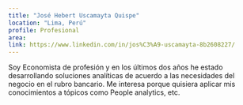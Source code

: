 ```yaml
---
title: "José Hebert Uscamayta Quispe"
location: "Lima, Perú"
profile: Profesional
area: 
link: https://www.linkedin.com/in/jos%C3%A9-uscamayta-8b2608227/
---
```


Soy Economista de profesión y en los últimos dos años he estado desarrollando soluciones analíticas de acuerdo a las necesidades del negocio en el rubro bancario.
Me interesa porque quisiera aplicar mis conocimientos a tópicos como People analytics, etc.